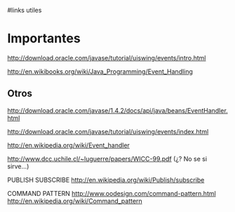 #links utiles

# Importantes #

http://download.oracle.com/javase/tutorial/uiswing/events/intro.html

http://en.wikibooks.org/wiki/Java_Programming/Event_Handling

## Otros ##

http://download.oracle.com/javase/1.4.2/docs/api/java/beans/EventHandler.html

http://download.oracle.com/javase/tutorial/uiswing/events/index.html

http://en.wikipedia.org/wiki/Event_handler

http://www.dcc.uchile.cl/~luguerre/papers/WICC-99.pdf  (¿? No se si sirve…)


PUBLISH SUBSCRIBE
http://en.wikipedia.org/wiki/Publish/subscribe


COMMAND PATTERN
http://www.oodesign.com/command-pattern.html
http://en.wikipedia.org/wiki/Command_pattern